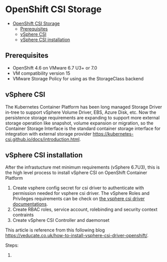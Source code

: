 # OpenShift CSI Storage

<!-- TOC -->

- [OpenShift CSI Storage](#openshift-csi-storage)
    - [Prerequisites](#prerequisites)
    - [vSphere CSI](#vsphere-csi)
    - [vSphere CSI installation](#vsphere-csi-installation)

<!-- /TOC -->

## Prerequisites
- OpenShift 4.6 on VMware 6.7 U3+ or 7.0
- VM compatibility version 15
- VMware Storage Policy for using as the StorageClass backend

## vSphere CSI

The Kubernetes Container Platform has been long managed Storage Driver in-tree to support vSphere Volume Driver, EBS, Azure Disk, etc. Now the persistence storage requirements are expanding to support more external storage operation like snapshot, volume expansion or migration, so the Container Storage Interface is the standard container storage interface for integration with external storage provider https://kubernetes-csi.github.io/docs/introduction.html.

## vSphere CSI installation

After the infrastucture met minimum requirements (vSphere 6.7U3), this is the high level process to install vSphere CSI on OpenShift Container Platform

1. Create vsphere config secret for csi driver to authenticate with permission needed for vsphere csi driver. The vSphere Roles and Privileges requirements can be check on [the vsphere csi driver documentations](https://vsphere-csi-driver.sigs.k8s.io/driver-deployment/prerequisites.html).
2. Create RBAC roles, service account, rolebinding and security context contraints
3. Create vSphere CSI Controller and daemonset

This article is reference from this following blog https://veducate.co.uk/how-to-install-vsphere-csi-driver-openshift/.

Steps:

1. 
